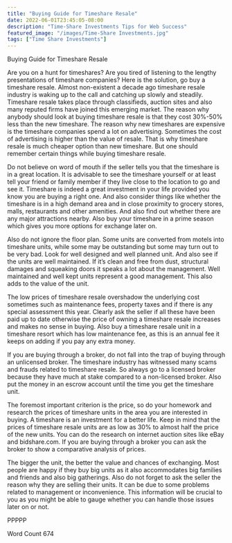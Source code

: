 ```yaml
---
title: "Buying Guide for Timeshare Resale"
date: 2022-06-01T23:45:05-08:00
description: "Time-Share Investments Tips for Web Success"
featured_image: "/images/Time-Share Investments.jpg"
tags: ["Time Share Investments"]
---
```


Buying Guide for Timeshare Resale

Are you on a hunt for timeshares? Are you tired of listening to the lengthy presentations of timeshare companies? Here is the solution, go buy a timeshare resale. Almost non-existent a decade ago timeshare resale industry is waking up to the call and catching up slowly and steadily. Timeshare resale takes place through classifieds, auction sites and also many reputed firms have joined this emerging market. The reason why anybody should look at buying timeshare resale is that they cost 30%-50% less than the new timeshare. The reason why new timeshares are expensive is the timeshare companies spend a lot on advertising. Sometimes the cost of advertising is higher than the value of resale. That is why timeshare resale is much cheaper option than new timeshare. But one should remember certain things while buying timeshare resale.

Do not believe on word of mouth if the seller tells you that the timeshare is in a great location. It is advisable to see the timeshare yourself or at least tell your friend or family member if they live close to the location to go and see it. Timeshare is indeed a great investment in your life provided you know you are buying a right one. And also consider things like whether the timeshare is in a high demand area and in close proximity to grocery stores, malls, restaurants and other amenities. And also find out whether there are any major attractions nearby. Also buy your timeshare in a prime season which gives you more options for exchange later on.

Also do not ignore the floor plan. Some units are converted from motels into timeshare units, while some may be outstanding but some may turn out to be very bad. Look for well designed and well planned unit. And also see if the units are well maintained. If it’s clean and free from dust, structural damages and squeaking doors it speaks a lot about the management. Well maintained and well kept units represent a good management. This also adds to the value of the unit.

The low prices of timeshare resale overshadow the underlying cost sometimes such as maintenance fees, property taxes and if there is any special assessment this year. Clearly ask the seller if all these have been paid up to date otherwise the price of owning a timeshare resale increases and makes no sense in buying. Also buy a timeshare resale unit in a timeshare resort which has low maintenance fee, as this is an annual fee it keeps on adding if you pay any extra money.

If you are buying through a broker, do not fall into the trap of buying through an unlicensed broker. The timeshare industry has witnessed many scams and frauds related to timeshare resale. So always go to a licensed broker because they have much at stake compared to a non-licensed broker. Also put the money in an escrow account until the time you get the timeshare unit.

The foremost important criterion is the price, so do your homework and research the prices of timeshare units in the area you are interested in buying. A timeshare is an investment for a better life. Keep in mind that the prices of timeshare resale units are as low as 30% to almost half the price of the new units. You can do the research on internet auction sites like eBay and bidshare.com. If you are buying through a broker you can ask the broker to show a comparative analysis of prices. 

The bigger the unit, the better the value and chances of exchanging. Most people are happy if they buy big units as it also accommodates big families and friends and also big gatherings. Also do not forget to ask the seller the reason why they are selling their units. It can be due to some problems related to management or inconvenience. This information will be crucial to you as you might be able to gauge whether you can handle those issues later on or not. 

PPPPP

Word Count 674





